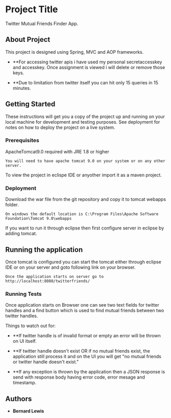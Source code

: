 # Project Title

Twitter Mutual Friends Finder App.

## About Project

This project is designed using Spring, MVC and AOP frameworks. 


* **For accessing twitter apis i have used my personal secretaccesskey and accesskey. Once assignment is viewed i will delete or remove those keys. 

* **Due to limitation from twitter itself you can hit only 15 queries in 15 minutes.

## Getting Started

These instructions will get you a copy of the project up and running on your local machine for development and testing purposes. See deployment for notes on how to deploy the project on a live system.

### Prerequisites

ApacheTomcat9.0 required with JRE 1.8 or higher
```
You will need to have apache tomcat 9.0 on your system or on any other server.
```
To view the project in eclispe IDE or anyother import it as a maven project.

### Deployment

Download the war file from the git repository and copy it to tomcat webapps folder.

```
On windows the default location is C:\Program Files\Apache Software Foundation\Tomcat 9.0\webapps
```

If you want to run it through eclipse then first configure server in eclipse by adding tomcat.


## Running the application

Once tomcat is configured you can start the tomcat either through eclipse IDE or on your server and goto following link on your browser.

```
Once the application starts on server go to http://localhost:8080/twitterfriends/
```

### Running Tests

Once application starts on Browser one can see two text fields for twitter handles and a find button which is used to find mutual friends between two twitter handles.

Things to watch out for:

* **If twitter handle is of invalid format or empty an error will be thrown on UI itself.

* **If twitter handle doesn't exist OR if no mutual friends exist, the application still process it and on the UI you will get "no mutual friends or twitter handle doesn't exist." 

* **If any exception is thrown by the application then a JSON response is send with response body having error code, error mesage and timestamp.


## Authors

* **Bernard Lewis** 


